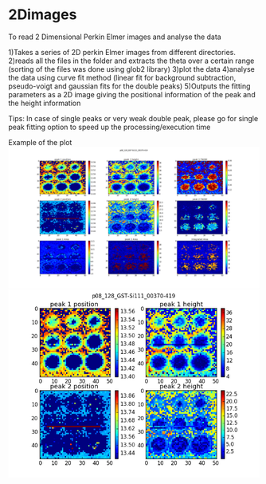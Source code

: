 # 2Dimages
To read 2 Dimensional Perkin Elmer images and analyse the data 

1)Takes a series of 2D perkin Elmer images from different directories. 
2)reads all the files in the folder and extracts the theta over a certain range (sorting of the files was done using glob2 library)
3)plot the data 
4)analyse the data using curve fit method (linear fit for background subtraction, pseudo-voigt and gaussian fits for the double peaks)
5)Outputs the fitting parameters as a 2D image giving the positional information of the peak and the height information

Tips:
  In case of single peaks or very weak double peak, please go for single peak fitting option to speed up the processing/execution time
  
Example of the plot
![Screenshot](p08_128_GST_Si111_00370-419a.png)
![Screenshot](p08_128_GST_Si111_00370-419.png)
